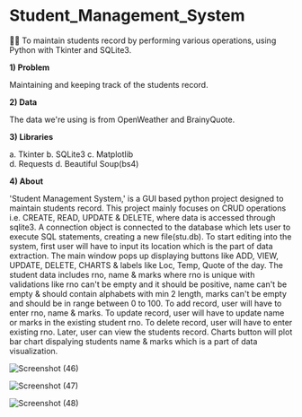 # Student_Management_System
👩‍💻 To maintain students record by performing various operations, using Python with Tkinter and SQLite3.

**1) Problem**

Maintaining and keeping track of the students record.

**2) Data**

The data we're using is from OpenWeather and BrainyQuote.

**3) Libraries**

a. Tkinter 
b. SQLite3 
c. Matplotlib  
d. Requests 
d. Beautiful Soup(bs4) 

**4) About**

'Student Management System,' is a GUI based python project designed to maintain students record. This project mainly focuses on CRUD operations i.e. CREATE, READ, UPDATE & DELETE, where data is accessed through sqlite3. A connection object is connected to the database which lets user to execute SQL statements, creating a new file(stu.db). To start editing into the system, first user will have to input its location which is the part of data extraction. The main window pops up displaying buttons like ADD, VIEW, UPDATE, DELETE, CHARTS & labels like Loc, Temp, Quote of the day. The student data includes rno, name & marks where rno is unique with validations like rno can't be empty and it should be positive, name can't be empty & should contain alphabets with min 2 length, marks can't be empty and should be in range between 0 to 100. To add record, user will have to enter rno, name & marks. To update record, user will have to update name or marks in the existing student rno. To delete record, user will have to enter existing rno. Later, user can view the students record. Charts button will plot bar chart dispalying students name & marks which is a part of data visualization. 

![Screenshot (46)](https://github.com/trupti-prog/Student_Management_System/assets/62563845/83fdf805-2567-4f63-a1e4-adc75837f149)

![Screenshot (47)](https://github.com/trupti-prog/Student_Management_System/assets/62563845/ca94bd15-21ce-4552-8cdf-c8c2fe430db4)

![Screenshot (48)](https://github.com/trupti-prog/Student_Management_System/assets/62563845/b1077464-0af4-4fe3-826b-7e6f03408a8c)

